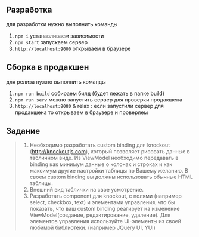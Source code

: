 ##  Разработка
для разработки нужно выполнить команды
1. `npm i` устанавливаем зависимости
2.  `npm start` запускаем сервер
3.  `http://localhost:9000` открываем в браузере  


## Сборка в продакшен
для релиза нужно выполнить команды
1.  `npm run build` собираем билд (будет лежать в папке build)
2.  `npm run serv` можно запустить сервер для проверки продакшена
3.  `http://localhost:8080` & relax : если запустили сервер для продакшена то открываем в браузере и проверяем

## Задание
> 1) Необходимо разработать custom binding для knockout (http://knockoutjs.com), который позволяет
рисовать данные в табличном виде.
Из ViewModel необходимо передавать в binding как минимум данные о колонах и строках и как
максимум другие настройки таблицы по Вашему желанию. В своем custom binding вы должны
использовать обычные HTML таблицы.
> 2) Внешний вид таблички на свое усмотрение.
> 3) Разработать component для knockout, с полями (например select, checkbox, text) и элементами
управления, что бы показать, что ваш custom binding реагирует на изменение ViewModel(создание,
редактирование, удаление). Для элементов управления используйте UI-элементы из своей любимой
библиотеки. (например JQuery UI, YUI)